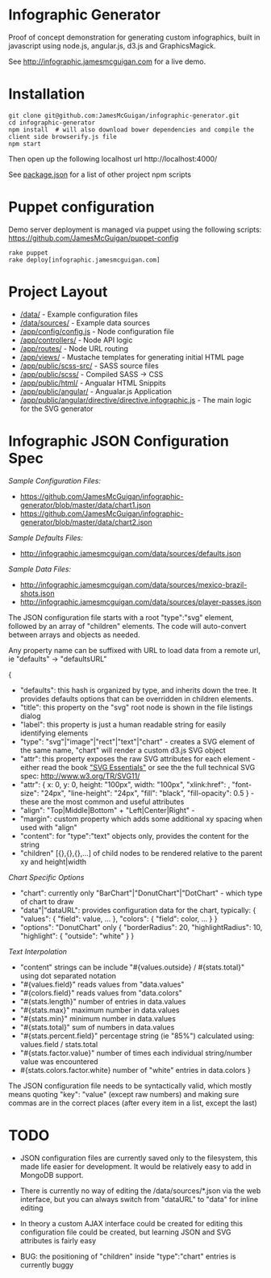 Infographic Generator
=====================

Proof of concept demonstration for generating custom infographics, built in javascript using node.js, angular.js, d3.js and GraphicsMagick.

See http://infographic.jamesmcguigan.com for a live demo.


Installation
============
<pre><code>git clone git@github.com:JamesMcGuigan/infographic-generator.git
cd infographic-generator
npm install  # will also download bower dependencies and compile the client side browserify.js file
npm start
</code></pre>

Then open up the following localhost url
http://localhost:4000/

See [package.json](https://github.com/JamesMcGuigan/infographic-generator/blob/master/package.json) for a list of other project npm scripts


Puppet configuration
====================

Demo server deployment is managed via puppet using the following scripts:  
https://github.com/JamesMcGuigan/puppet-config
<pre><code>rake puppet
rake deploy[infographic.jamesmcguigan.com]
</code></pre>



Project Layout
==============

- [/data/](https://github.com/JamesMcGuigan/infographic-generator/tree/master/data) - Example configuration files
- [/data/sources/](https://github.com/JamesMcGuigan/infographic-generator/tree/master/data/sources/) - Example data sources
- [/app/config/config.js](https://github.com/JamesMcGuigan/infographic-generator/tree/master/app/config/config.js) - Node configuration file
- [/app/controllers/](https://github.com/JamesMcGuigan/infographic-generator/tree/master/app/controllers/) - Node API logic
- [/app/routes/](https://github.com/JamesMcGuigan/infographic-generator/tree/master/app/routes/) - Node URL routing
- [/app/views/](https://github.com/JamesMcGuigan/infographic-generator/tree/master/app/views/) - Mustache templates for generating initial HTML page
- [/app/public/scss-src/](https://github.com/JamesMcGuigan/infographic-generator/tree/master/app/public/scss-src/) - SASS source files
- [/app/public/scss/](https://github.com/JamesMcGuigan/infographic-generator/tree/master/app/public/scss/) - Compiled SASS -> CSS
- [/app/public/html/](https://github.com/JamesMcGuigan/infographic-generator/tree/master/app/public/html/) - Angualar HTML Snippits
- [/app/public/angular/](https://github.com/JamesMcGuigan/infographic-generator/tree/master/app/public/angular/) - Angualar.js Application
- [/app/public/angular/directive/directive.infographic.js](https://github.com/JamesMcGuigan/infographic-generator/tree/master/app/public/angular/directive/directive.infographic.js) - The main logic for the SVG generator

Infographic JSON Configuration Spec
===================================

*Sample Configuration Files:*
- https://github.com/JamesMcGuigan/infographic-generator/blob/master/data/chart1.json
- https://github.com/JamesMcGuigan/infographic-generator/blob/master/data/chart2.json

*Sample Defaults Files:*
- http://infographic.jamesmcguigan.com/data/sources/defaults.json

*Sample Data Files:*
- http://infographic.jamesmcguigan.com/data/sources/mexico-brazil-shots.json
- http://infographic.jamesmcguigan.com/data/sources/player-passes.json

The JSON configuration file starts with a root "type":"svg" element, followed by an array of "children" elements. The code will auto-convert between arrays and objects as needed.

Any property name can be suffixed with URL to load data from a remote url, ie "defaults" -> "defaultsURL"

{
- "defaults":       this hash is organized by type, and inherits down the tree. It provides defaults options that can be overridden in children elements.
- "title":          this property on the "svg" root node is shown in the file listings dialog
- "label":          this property is just a human readable string for easily identifying elements
- "type":           "svg"|"image"|"rect"|"text"|"chart" - creates a SVG element of the same name, "chart" will render a custom d3.js SVG object
- "attr":           this property exposes the raw SVG attributes for each element - either read the book ["SVG Essentials"](http://read.pudn.com/downloads135/ebook/573344/OReilly-SVG-Essential.pdf) or see the the full technical SVG spec: http://www.w3.org/TR/SVG11/
- "attr":           { x: 0, y: 0, height: "100px", width: "100px", "xlink:href": <url>, "font-size": "24px", "line-height": "24px", "fill": "black", "fill-opacity": 0.5 } - these are the most common and useful attributes 
- "align":          "Top|Middle|Bottom" + "Left|Center|Right" - 
- "margin":         custom property which adds some additional xy spacing when used with "align"
- "content":        for "type":"text" objects only, provides the content for the string
- "children"        [{},{},{},...] of child nodes to be rendered relative to the parent xy and height|width  
 
*Chart Specific Options*
- "chart":          currently only "BarChart"|"DonutChart"|"DotChart" - which type of chart to draw
- "data"|"dataURL": provides configuration data for the chart, typically: { "values": { "field": value, ... }, "colors": { "field": color, ... } }
- "options":        "DonutChart" only { "borderRadius": 20, "highlightRadius": 10, "highlight": { "outside": "white" } }

*Text Interpolation*
- "content" strings can be include "#{values.outside} / #{stats.total}" using dot separated notation
- "#{values.field}" reads values from "data.values"
- "#{colors.field}" reads values from "data.colors"
- "#{stats.length}" number of entries in data.values
- "#{stats.max}"    maximum number in data.values
- "#{stats.min}"    minimum number in data.values
- "#{stats.total}"  sum of numbers in data.values
- "#{stats.percent.field}"  percentage string (ie "85%") calculated using: values.field / stats.total
- "#{stats.factor.value}"   number of times each individual string/number value was encountered 
-  #{stats.colors.factor.white} number of "white" entries in data.colors
}

The JSON configuration file needs to be syntactically valid, which mostly means quoting "key": "value" (except raw numbers) 
and making sure commas are in the correct places (after every item in a list, except the last)


TODO
====

- JSON configuration files are currently saved only to the filesystem, this made life easier for development. It would be relatively easy to add in MongoDB support.
  
- There is currently no way of editing the /data/sources/*.json via the web interface, but you can always switch from "dataURL" to "data" for inline editing

- In theory a custom AJAX interface could be created for editing this configuration file could be created, but learning JSON and SVG attributes is fairly easy 

- BUG: the positioning of "children" inside "type":"chart" entries is currently buggy